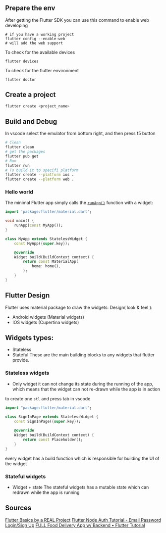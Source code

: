 
## Prepare the env
After getting the Flutter SDK
you can use this command to enable web developing

``` shell
# if you have a working project
flutter config --enable-web
# will add the web support
```

To check for the available devices
``` shell
flutter devices
```

To check for the flutter environment
``` shell
flutter doctor
```

## Create a project
```bash
flutter create <project_name>
```

## Build and Debug
In vscode select the emulator from bottom right, and then press f5 button

```bash
# Clean
flutter clean
# get the packages
flutter pub get
# Run
flutter run
# To build it to specifi platform
flutter create --platform ios .
flutter create --platform web .
```
### Hello world
The minimal Flutter app simply calls the [`runApp()`](https://api.flutter.dev/flutter/widgets/runApp.html) function with a widget:

```dart
import 'package:flutter/material.dart';

void main() {
	runApp(const MyApp());
}

class MyApp extends StatelessWidget {
	const MyApp({super.key});

	@override
	Widget build(BuildContext context) {
		return const MaterialApp(
			home: home(),
		);
	}
}
```

## Flutter Design
Flutter uses material package to draw the widgets:
Design( look & feel ):
- Android widgets (Material widgets)
- IOS widgets (Cupertina widgets)

## Widgets types:
- Stateless
- Stateful
These are the main building blocks to any widgets that flutter provide.
### Stateless widgets 
- Only widget
it can not change its state during the running of the app, which means that the widget can not re-drawn while the app is in action

to create one `stl` and press tab in vscode

```dart
import "package:flutter/material.dart"; 

class SignInPage extends StatelessWidget {
	const SignInPage({super.key});
	
	@override
	Widget build(BuildContext context) {
		return const Placeholder();
	}
}
```

every widget has a build function which is responsible for building the UI of the widget
### Stateful widgets
- Widget + state
The stateful widgets has a mutable state which can redrawn while the app is running







## Sources

[Flutter Basics by a REAL Project](https://www.youtube.com/watch?v=D4nhaszNW4o)
[Flutter Node Auth Tutorial - Email Password Login/Sign Up](https://www.youtube.com/watch?v=EuP3xycjiM4)
[FULL Food Delivery App w/ Backend • Flutter Tutorial](https://www.youtube.com/watch?v=rHIFJo4IbOE)
